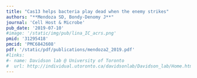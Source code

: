 ```yaml
---
title: "Cas13 helps bacteria play dead when the enemy strikes"
authors: "**Mendoza SD, Bondy-Denomy J**"
journal: 'Cell Host & Microbe'
pub_date: '2019-07-10'
#image: '/static/img/pub/lina_IC_acrs.png'
pmid: '31295418'
pmcid: 'PMC6842608'
pdf: '/static/pdf/publications/mendoza2_2019.pdf'
#links:
#- name: Davidson lab @ University of Toronto
#  url: http://individual.utoronto.ca/davidsonlab/Davidson_lab/Home.html
---
```

